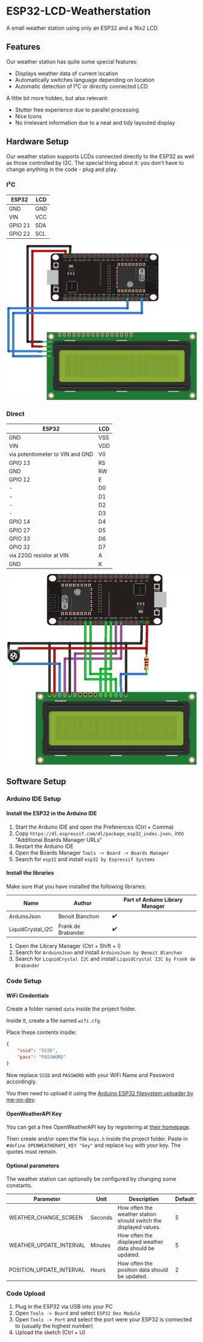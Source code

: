 # ESP32-LCD-Weatherstation

A small weather station using only an ESP32 and a 16x2 LCD.

## Features

Our weather station has quite some special features:

* Displays weather data of current location
* Automatically switches language depending on location
* Automatic detection of I²C or directly connected LCD

A little bit more hidden, but also relevant:

* Stutter free experience due to parallel processing
* Nice Icons
* No irrelevant information due to a neat and tidy layouted display

## Hardware Setup

Our weather station supports LCDs connected directly to the ESP32 as well as those controlled by I2C. The special thing about it: you don't have to change anything in the code - plug and play.

### I²C

| ESP32   | LCD |
|---------|-----|
| GND     | GND |
| VIN     | VCC |
| GPIO 21 | SDA |
| GPIO 22 | SCL |

![connection I²C](documentation/connection_I2C.png)

### Direct

| ESP32                            | LCD     |
|----------------------------------|---------|
| GND                              | VSS     |
| VIN                              | VDD     |
| via potentiometer to VIN and GND | V0      |
| GPIO 13                          | RS      |
| GND                              | RW      |
| GPIO 12                          | E       |
| -                                | D0      |
| -                                | D1      |
| -                                | D2      |
| -                                | D3      |
| GPIO 14                          | D4      |
| GPIO 27                          | D5      |
| GPIO 33                          | D6      |
| GPIO 32                          | D7      |
| via 220Ω resistor at VIN         | A       |
| GND                              | K       |

![connection direct](documentation/connection_direct.png)

## Software Setup

### Arduino IDE Setup

#### Install the ESP32 in the Arduino IDE

1. Start the Arduino IDE and open the Preferences (Ctrl + Comma)
1. Copy `https://dl.espressif.com/dl/package_esp32_index.json,` into "Additional Boards Manager URLs"
1. Restart the Arduino IDE
1. Open the Boards Manager `Tools -> Board -> Boards Manager`
1. Search for `esp32` and install `esp32 by Espressif Systems`

#### Install the libraries

Make sure that you have installed the following libraries:

| Name              | Author             | Part of Arduino Library Manager |
|-------------------|--------------------|---------------------------------|
| ArduinoJson       | Benoit Blanchon    | :heavy_check_mark:              |
| LiquidCrystal_I2C | Frank de Brabander | :heavy_check_mark:              |

1. Open the Library Manager (Ctrl + Shift + I)
1. Search for `ArduinoJson` and install `ArduinoJson by Benoit Blanchon`
1. Search for `LiquidCrystal I2C` and install `LiquidCrystal I2C by Frank de Brabander`

### Code Setup

#### WiFi Credentials

Create a folder named `data` inside the project folder.

Inside it, create a file named `wifi.cfg`.

Place these contents inside:

```json
{
	"ssid": "SSID",
	"pass": "PASSWORD"
}
```

Now replace `SSID` and `PASSWORD` with your WiFi Name and Password accordingly.

You then need to upload it using the 
[Arduino ESP32 filesystem uploader by me-no-dev](https://github.com/me-no-dev/arduino-esp32fs-plugin).

#### OpenWeatherAPI Key

You can get a free OpenWeatherAPI key by registering at [their homepage](https://home.openweathermap.org/users/sign_up).

Then create and/or open the file `keys.h` inside the project folder.
Paste in `#define OPENWEATHERAPI_KEY "key"` and replace `key` with your key.
The quotes must remain.

#### Optional parameters

The weather station can optionally be configured by changing some constants.

Parameter | Unit | Description | Default
--------- | ---- | ----------- | -------
WEATHER_CHANGE_SCREEN | Seconds | How often the weather station should switch the displayed values. | 5
WEATHER_UPDATE_INTERVAL | Minutes | How often the displayed weather data should be updated. | 5
POSITION_UPDATE_INTERVAL | Hours | How often the position data should be updated. | 2

### Code Upload

1. Plug in the ESP32 via USB into your PC
1. Open `Tools -> Board` and select `ESP32 Dev Module`
1. Open `Tools -> Port` and select the port were your ESP32 is connected to (usually the highest number)
1. Upload the sketch (Ctrl + U)